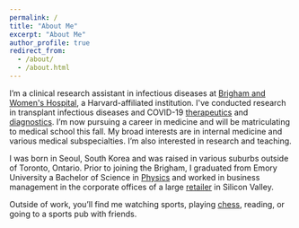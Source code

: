```yaml
---
permalink: /
title: "About Me"
excerpt: "About Me"
author_profile: true
redirect_from: 
  - /about/
  - /about.html
---
```


I’m a clinical research assistant in infectious diseases at [Brigham and Women's Hospital](https://www.brighamandwomens.org/research/departments/infectious-disease/research), a Harvard-affiliated institution. I've conducted research in transplant infectious diseases and COVID-19 [therapeutics](https://www.wcvb.com/article/boston-researchers-significant-paxlovid-benefit-covid-19-vaccinated-patients/42220461) and [diagnostics](https://testboston.org/). I’m now pursuing a career in medicine and will be matriculating to medical school this fall. My broad interests are in internal medicine and various medical subspecialties. I’m also interested in research and teaching. 

I was born in Seoul, South Korea and was raised in various suburbs outside of Toronto, Ontario. Prior to joining the Brigham, I graduated from Emory University a Bachelor of Science in [Physics](https://physics.emory.edu/home/index.html) and worked in business management in the corporate offices of a large [retailer](https://corporate.walmart.com/) in Silicon Valley. 

Outside of work, you’ll find me watching sports, playing [chess](https://andykimj.com/chess/), reading, or going to a sports pub with friends. 
